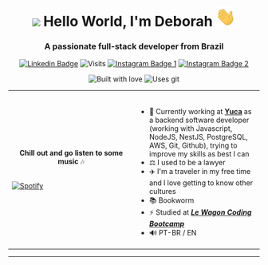 <h1 align="center"> <img src="https://media.giphy.com/media/du3J3cXyzhj75IOgvA/giphy.gif" width="40px" /> Hello World, I'm <strong>Deborah</strong> <img src="https://raw.githubusercontent.com/ABSphreak/ABSphreak/master/gifs/Hi.gif" width="40px" /></h1>
<h3 align="center">A passionate full-stack developer from Brazil</h3>

<p align="center">
    <a href="https://www.linkedin.com/in/deborahbeatriz/"><img alt="Linkedin Badge" src="https://img.shields.io/badge/-Deborah-blue?style=flat-square&logo=Linkedin&logoColor=white" /></a>
    <!---
    <a href="https://mailhide.io/e/oJtDG"><img alt="Gmail Badge" src="https://img.shields.io/badge/-Email%20reveal-c14438?style=flat-square&logo=Gmail&logoColor=white" /></a>
    --->
    <img alt="Visits" src="https://badges.pufler.dev/visits/deborahbpc/deborahbpc?logo=GitHub&label=github%20visits&color=blue&logoColor=white&style=flat-square" />
    <a href="https://www.instagram.com/deborah_bpc/"><img alt="Instagram Badge 1" src="https://img.shields.io/badge/deborah_bpc-e95950.svg?&style=flat-square&logo=instagram&logoColor=white" /></a>
    <a href="https://www.instagram.com/ummundosemfim/"><img alt="Instagram Badge 2" src="https://img.shields.io/badge/ummundosemfim-%23E4405F.svg?&style=flat-square&logo=instagram&logoColor=white" /></a>
</p>

<p align="center">
    <img alt="Built with love" src="http://ForTheBadge.com/images/badges/built-with-love.svg" />
    <img alt="Uses git" src="http://ForTheBadge.com/images/badges/uses-git.svg" />
</p>

<!-- <p align="center">
    <a href="https://www.instagram.com/deborah_bpc/"><img alt="Instagram Badge 1" src="https://img.shields.io/badge/deborah.bpc-%23E4405F.svg?&style=flat-square&logo=instagram&logoColor=white" /></a>
    <a href="https://www.instagram.com/ummundosemfim/"><img alt="Instagram Badge 1" src="https://img.shields.io/badge/ummundosemfim-%23E4405F.svg?&style=flat-square&logo=instagram&logoColor=white" /></a>
<p> -->

<table width="100%">
    <tr>
    <td width ="50%">
        <p align="center"><strong>Chill out and go listen to some music</strong> 🎶 </p>

&nbsp; <br> [![Spotify](https://novatorem.vercel.app/api/spotify)](https://open.spotify.com/playlist/37i9dQZF1DXbITWG1ZJKYt)
    </td>
    <td width="50%">
        <ul>
            <br/>
            <li>🌱  Currently working at **[Yuca](https://www.yuca.live/)** as a backend software developer (working with Javascript, NodeJS, NestJS, PostgreSQL, AWS, Git, Github), trying to improve my skills as best I can</li>
            <li>⚖️  I used to be a lawyer</li>
            <li>✈️  I'm a traveler in my free time and I love getting to know other cultures</li>
            <li>📚  Bookworm</li>
            <li>⚡ Studied at ***[Le Wagon Coding Bootcamp](https://www.lewagon.com/)***</li>
            <li>🔊  PT-BR / EN</li>
        </ul>
    </td>
</table>



<!---
### Languages and Tools:
<span>
    <a href="https://code.visualstudio.com/"><img alt="Visual Studio Code" width="40px" height="40px" src="https://raw.githubusercontent.com/github/explore/80688e429a7d4ef2fca1e82350fe8e3517d3494d/topics/visual-studio-code/visual-studio-code.png" /></a>  
    <a href="https://ruby-doc.org/"><img alt="Ruby" width="40px" height="40px" src="https://raw.githubusercontent.com/github/explore/80688e429a7d4ef2fca1e82350fe8e3517d3494d/topics/ruby/ruby.png" /></a>  
    <a href="https://rubyonrails.org/"><img alt="Ruby on Rails" width="40px" height="40px" src="https://raw.githubusercontent.com/github/explore/80688e429a7d4ef2fca1e82350fe8e3517d3494d/topics/rails/rails.png" /></a>  
    <a href="https://www.python.org/"><img alt="Python" width="40px" height="40px" src="https://github.com/jalbertsr/logo-badge-images/blob/master/img/rsz_python.png?raw=true" /></a>  
    <a href="https://www.jetbrains.com/pt-br/pycharm/"><img alt="PyCharm" width="40px" height="40px" src="https://resources.jetbrains.com/storage/products/pycharm/img/meta/pycharm_logo_300x300.png" /></a>  
    <a href="https://isocpp.org/"><img alt="C++" width="40px" height="40px" src="https://i.imgur.com/Ao2P8iG.png" /></a>  
    <a href="https://www.qt.io/product/development-tools"><img alt="QT creator" width="40px" height="40px" src="https://raw.githubusercontent.com/github/explore/80688e429a7d4ef2fca1e82350fe8e3517d3494d/topics/qt/qt.png" /></a>  
    <a href="https://www.json.org/json-en.html"><img alt="JSON" width="40px" height="40px" src="https://raw.githubusercontent.com/github/explore/80688e429a7d4ef2fca1e82350fe8e3517d3494d/topics/json/json.png" /></a>  
    <a href="https://developer.mozilla.org/en-US/docs/Web/Guide/HTML/HTML5"><img alt="HTML5" width="40px" height="40px" src="https://raw.githubusercontent.com/github/explore/80688e429a7d4ef2fca1e82350fe8e3517d3494d/topics/html/html.png" /></a>  
    <a href="https://developer.mozilla.org/en-US/docs/Web/CSS"><img alt="CSS3" width="40px" height="40px" src="https://raw.githubusercontent.com/github/explore/80688e429a7d4ef2fca1e82350fe8e3517d3494d/topics/css/css.png" /></a>  
    <a href="https://getbootstrap.com/docs/4.5/getting-started/introduction/"><img alt="Bootstrap" width="40px" height="40px" src="https://devicon.dev/devicon.git/icons/bootstrap/bootstrap-plain.svg" /></a> 
    <a href="https://developer.mozilla.org/en-US/docs/Web/JavaScript"><img alt="JavaScript ES6" width="40px" height="40px" src="https://raw.githubusercontent.com/github/explore/80688e429a7d4ef2fca1e82350fe8e3517d3494d/topics/javascript/javascript.png" /></a>  
    <a href="https://github.com/topics/sql"><img alt="SQL" width="40px" height="40px" src="https://raw.githubusercontent.com/github/explore/80688e429a7d4ef2fca1e82350fe8e3517d3494d/topics/sql/sql.png" /></a>  
    <a href="https://www.postgresql.org/"><img alt="PostgreSQL" width="40px" height="40px" src="https://raw.githubusercontent.com/github/explore/80688e429a7d4ef2fca1e82350fe8e3517d3494d/topics/postgresql/postgresql.png" /></a>  
    <a href="https://git-scm.com/"><img alt="Git" width="40px" height="40px" src="https://raw.githubusercontent.com/github/explore/80688e429a7d4ef2fca1e82350fe8e3517d3494d/topics/git/git.png" /></a>
    <a href="https://github.com/"><img alt="GitHub" width="40px" height="40px" src="https://raw.githubusercontent.com/github/explore/78df643247d429f6cc873026c0622819ad797942/topics/github/github.png" /></a>  
    <a href="https://github.com/topics/terminal"><img alt="Terminal" width="40px" height="40px" src="https://raw.githubusercontent.com/github/explore/80688e429a7d4ef2fca1e82350fe8e3517d3494d/topics/terminal/terminal.png" /></a>  
    <a href="https://www.heroku.com/"><img alt="Heroku" width="40px" height="40px" src="https://github.com/jalbertsr/logo-badge-images/blob/master/img/rsz_heroku.png?raw=true" /></a>  
    <a href="https://cloudinary.com/"><img alt="cloudinary" width="40px" height="40px" src="https://res.cloudinary.com/demo/image/upload/cloudinary_icon.png" /></a>  
    <a href="https://yarnpkg.com/"><img alt="Yarn" width="50px" height="40px" src="https://github.com/MarioTerron/logo-images/blob/master/logos/yarn.png" /></a>  
    <a href="https://www.npmjs.com/"><img alt="NPM" width="45px" height="40px" src="https://github.com/MarioTerron/logo-images/blob/master/logos/npm.png" /></a>  
    <a href="https://jquery.com/"><img alt="jQuery" width="50px" height="40px" src="https://github.com/Iggy-Codes/logo-images/blob/master/logos/jquery.png" /></a>  
</span>
---> 
<hr>
<!--  GitHub Stats -->

<!--
<p align="center">
    <img alt="Deborah's GitHub Stats" src="https://github-readme-stats.deborahbpc.vercel.app/api?username=deborahbpc&count_private=true&show_icons=true&theme=buefy&hide_border=true" />
    <img alt="Deborah's GitHub most used languages" src="https://github-readme-stats.deborahbpc.vercel.app/api/top-langs/?username=deborahbpc&layout=compact&langs_count=8&theme=buefy" />
</p>
<hr>
-->
<!--
<h4 align="center">Code challenges I've solved or I'm currently taking on: </h4>
-->
<!---
<p align="center">
    <a href="https://github.com/deborahbpc/Code-challenges"><img alt="Code challenges" src="https://github-readme-stats.vercel.app/api/pin/?username=deborahbpc&repo=Code-challenges&theme=dark" /></a> 
</p>
--->

<!---
<h4 align="center">Some projects I've worked on while on Le Wagon: </h4>
--->
<!---
<p align="center">
    <a href="https://github.com/rozasmarina/Olivia"><img alt="Ollivia Card" src="https://github-readme-stats.vercel.app/api/pin/?username=rozasmarina&repo=Olivia&theme=buefy" /></a> <a href="https://github.com/rozasmarina/mkt-place"><img alt="Handmazing Card" src="https://github-readme-stats.vercel.app/api/pin/?username=rozasmarina&repo=mkt-place&theme=buefy" /></a>
</p>
<hr>
--->

<!---
<details>
  <summary>:zap: Recent Activity</summary>
--->
<!--START_SECTION:activity-->
<!---
1. ❗️ Closed issue [#127](https://github.com/rozasmarina/mkt-place/issues/127) in [rozasmarina/mkt-place](https://github.com/rozasmarina/mkt-place)
2. 🗣 Commented on [#127](https://github.com/rozasmarina/mkt-place/issues/127) in [rozasmarina/mkt-place](https://github.com/rozasmarina/mkt-place)
3. 🗣 Commented on [#127](https://github.com/rozasmarina/mkt-place/issues/127) in [rozasmarina/mkt-place](https://github.com/rozasmarina/mkt-place)
4. ❗️ Opened issue [#127](https://github.com/rozasmarina/mkt-place/issues/127) in [rozasmarina/mkt-place](https://github.com/rozasmarina/mkt-place)
5. ❗️ Opened issue [#256](https://github.com/benjaminsampica/benjaminsampica/issues/256) in [benjaminsampica/benjaminsampica](https://github.com/benjaminsampica/benjaminsampica)
--->
<!--END_SECTION:activity-->
<!---
</details>
--->

<!--cat roar gi
<img align="right" src="https://github.com/blackcater/blackcater/raw/master/images/banner.gif" width="200 " height="200" />
-->
<!-- octocat gif
<img align='center' src='https://user-images.githubusercontent.com/5713670/87202985-820dcb80-c2b6-11ea-9f56-7ec461c497c3.gif' width='200"'> -->

<!-- [<img align="left" alt="Visual Studio Code" width="30px" src="https://raw.githubusercontent.com/github/explore/80688e429a7d4ef2fca1e82350fe8e3517d3494d/topics/visual-studio-code/visual-studio-code.png" />][vscode] -->
<!-- [<img align="left" alt="Ruby" width="30px" src="https://raw.githubusercontent.com/github/explore/80688e429a7d4ef2fca1e82350fe8e3517d3494d/topics/ruby/ruby.png" />][ruby] -->
<!-- [<img align="left" alt="Ruby on Rails" width="30px" src="https://raw.githubusercontent.com/github/explore/80688e429a7d4ef2fca1e82350fe8e3517d3494d/topics/rails/rails.png" />][rails] -->
<!-- [<img align="left" alt="Python" width="30px" src="https://github.com/jalbertsr/logo-badge-images/blob/master/img/rsz_python.png?raw=true" />][python] -->
<!-- [<img align="left" alt="PyCharm" width="30px" src="https://resources.jetbrains.com/storage/products/pycharm/img/meta/pycharm_logo_300x300.png" />][pycharm] -->
<!-- [<img align="left" alt="C++" width="30px" src="https://i.imgur.com/Ao2P8iG.png" />][cpp] -->
<!-- [<img align="left" alt="qtcreator" width="30px" src="https://raw.githubusercontent.com/github/explore/80688e429a7d4ef2fca1e82350fe8e3517d3494d/topics/qt/qt.png" />][qtcreator] -->
<!-- [<img align="left" alt="JSON" width="30px" src="https://raw.githubusercontent.com/github/explore/80688e429a7d4ef2fca1e82350fe8e3517d3494d/topics/json/json.png" />][json] -->
<!-- [<img align="left" alt="HTML5" width="30px" src="https://raw.githubusercontent.com/github/explore/80688e429a7d4ef2fca1e82350fe8e3517d3494d/topics/html/html.png" />][html5]
[<img align="left" alt="CSS3" width="30px" src="https://raw.githubusercontent.com/github/explore/80688e429a7d4ef2fca1e82350fe8e3517d3494d/topics/css/css.png" />][css3]
[<img align="left" alt="JavaScript" width="30px" src="https://raw.githubusercontent.com/github/explore/80688e429a7d4ef2fca1e82350fe8e3517d3494d/topics/javascript/javascript.png" />][es6]
[<img align="left" alt="SQL" width="30px" src="https://raw.githubusercontent.com/github/explore/80688e429a7d4ef2fca1e82350fe8e3517d3494d/topics/sql/sql.png" />][sql]
[<img align="left" alt="PostgreSQL" width="30px" src="https://raw.githubusercontent.com/github/explore/80688e429a7d4ef2fca1e82350fe8e3517d3494d/topics/postgresql/postgresql.png" />][postgresql]
[<img align="left" alt="Git" width="30px" src="https://raw.githubusercontent.com/github/explore/80688e429a7d4ef2fca1e82350fe8e3517d3494d/topics/git/git.png" />][git]
[<img align="left" alt="GitHub" width="30px" src="https://raw.githubusercontent.com/github/explore/78df643247d429f6cc873026c0622819ad797942/topics/github/github.png" />][github]
[<img align="left" alt="Terminal" width="30px" src="https://raw.githubusercontent.com/github/explore/80688e429a7d4ef2fca1e82350fe8e3517d3494d/topics/terminal/terminal.png" />][terminal]
[<img align="left" alt="Heroku" width="30px" src="https://github.com/jalbertsr/logo-badge-images/blob/master/img/rsz_heroku.png?raw=true" />][heroku]
\
[<img align="left" alt="cloudinary" width="30px" src="https://res.cloudinary.com/demo/image/upload/cloudinary_icon.png" />][cloudinary]
[<img align="left" alt="Yarn" width="30px" src="https://github.com/MarioTerron/logo-images/blob/master/logos/yarn.png" />][yarn]
[<img align="left" alt="NPM" width="30px" src="https://github.com/MarioTerron/logo-images/blob/master/logos/npm.png" />][npm]
[<img align="left" alt="jQuery" width="30px" src="https://github.com/Iggy-Codes/logo-images/blob/master/logos/jquery.png" />][jquery]\ -->



<!-- [vscode]: https://code.visualstudio.com/
[ruby]: https://ruby-doc.org/
[rails]: https://rubyonrails.org/ -->
<!-- [cpp]: https://isocpp.org/ -->
<!-- [qtcreator]: https://www.qt.io/product/development-tools -->
<!-- [python]: https://www.python.org/ -->
<!-- [pycharm]: https://www.jetbrains.com/pt-br/pycharm/ -->
<!-- [json]: https://www.json.org/json-en.html -->
<!-- [html5]: https://developer.mozilla.org/en-US/docs/Web/Guide/HTML/HTML5
[css3]: https://developer.mozilla.org/en-US/docs/Web/CSS
[es6]: https://developer.mozilla.org/en-US/docs/Web/JavaScript
[sql]: https://github.com/topics/sql
[postgresql]: https://www.postgresql.org/
[git]: https://git-scm.com/
[github]: https://github.com/
[terminal]: https://github.com/topics/terminal
[heroku]: https://www.heroku.com/
[cloudinary]: https://cloudinary.com/
[yarn]: https://yarnpkg.com/
[npm]: https://www.npmjs.com/
[jquery]: https://jquery.com/ -->


<!-- ### You can also find me at:  -->
<!-- [<img align="left" alt="#" width="22px" src="https://raw.githubusercontent.com/iconic/open-iconic/master/svg/globe.svg" />][website] -->
<!-- [<img align="left" alt="Deborah's Twitter | Twitter" width="22px" src="https://cdn.jsdelivr.net/npm/simple-icons@v3/icons/twitter.svg" />][twitter] -->
<!-- [<img align="left" alt="deborahbeatriz | LinkedIn" width="22px" src="https://cdn.jsdelivr.net/npm/simple-icons@v3/icons/linkedin.svg" />][linkedin] -->
<!-- [<img align="left" alt="deborahbpc | Instagram" width="25px" src="https://cdn.jsdelivr.net/npm/simple-icons@v3/icons/instagram.svg" />][instagram1]
[<img align="left" alt="ummundosemfim | Instagram" width="25px" src="https://cdn.jsdelivr.net/npm/simple-icons@v3/icons/instagram.svg" />][instagram2]
<br /> 
<img alt="Visits" src="https://komarev.com/ghpvc/?username=sathyabhat&color=blue" /> -->
<!--[![Linkedin](https://img.shields.io/badge/linked-in-369?style=flat-square&logo=linkedin&logoColor=white&color=blue)](https://www.linkedin.com/in/andrew-novac)-->
<!--[![E-Mail](https://img.shields.io/badge/email-reveal-2a8?style=flat-square&logo=gmail&logoColor=white)](https://mailhide.io/e/5ck1H)-->
<!--[![Visits](https://badges.pufler.dev/visits/novatorem/novatorem?logo=GitHub&label=github%20visits&color=336699&logoColor=white&style=flat-square)](https://github.com/novatorem)-->
<!-- <hr> -->

<!-- <br /> -->
<!-- <a href="#"><img src="https://media.giphy.com/media/jtWmzGO3ID6dtjeMQZ/giphy.gif" width="100px"></a> -->

<!--
**deborahbpc/deborahbpc** is a ✨ _special_ ✨ repository because its `README.md` (this file) appears on your GitHub profile.
Here are some ideas to get you started:

- 🔭 I’m currently working on ...
- 🌱 I’m currently learning ...
- 👯 I’m looking to collaborate on ...
- 🤔 I’m looking for help with ...
- 💬 Ask me about ...
- 📫 How to reach me: ...
- 😄 Pronouns: ...
- ⚡ Fun fact: ...
-->


<!--
[![Ollivia Card](https://github-readme-stats.vercel.app/api/pin/?username=rozasmarina&repo=Olivia&theme=buefy)](https://github.com/rozasmarina/Olivia)
[![Handmazing Card](https://github-readme-stats.vercel.app/api/pin/?username=rozasmarina&repo=mkt-place&theme=buefy)](https://github.com/rozasmarina/mkt-place)
 -->
